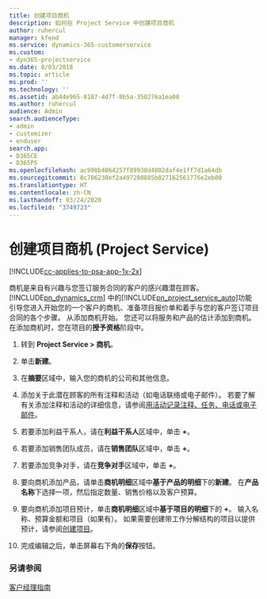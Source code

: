 ```yaml
---
title: 创建项目商机
description: 如何在 Project Service 中创建项目商机
author: ruhercul
manager: kfend
ms.service: dynamics-365-customerservice
ms.custom:
- dyn365-projectservice
ms.date: 8/03/2018
ms.topic: article
ms.prod: ''
ms.technology: ''
ms.assetid: ab44e965-8187-4d7f-8b5a-350276a1ea00
ms.author: ruhercul
audience: Admin
search.audienceType:
- admin
- customizer
- enduser
search.app:
- D365CE
- D365PS
ms.openlocfilehash: ac998b4064257f89938d4802daf4e1ff7d1a64db
ms.sourcegitcommit: 8c786230ef2a497280885b827162561776e2eb00
ms.translationtype: HT
ms.contentlocale: zh-CN
ms.lasthandoff: 03/24/2020
ms.locfileid: "3749723"
---
```

# <a name="create-a-project-opportunity-project-service"></a>创建项目商机 (Project Service)

[!INCLUDE[cc-applies-to-psa-app-1x-2x](../includes/cc-applies-to-psa-app-1x-2x.md)]

商机是来自有兴趣与您签订服务合同的客户的感兴趣潜在顾客。 [!INCLUDE[pn_dynamics_crm](../includes/pn-dynamics-crm.md)] 中的[!INCLUDE[pn_project_service_auto](../includes/pn-project-service-auto.md)]功能引导您进入开始您的一个客户的商机、准备项目报价单和着手与您的客户签订项目合同的各个步骤。 从添加商机开始。 您还可以将服务和产品的估计添加到商机。 在添加商机时，您在项目的**授予资格**阶段中。  
  
1.  转到 **Project Service > 商机**。  
  
2.  单击**新建**。  
  
3.  在**摘要**区域中，输入您的商机的公司和其他信息。  
  
4.  添加关于此潜在顾客的所有注释和活动（如电话联络或电子邮件）。 若要了解有关添加注释和活动的详细信息，请参阅[用活动记录注释、任务、电话或电子邮件](../basics/work-with-activities.md)。  
  
5.  若要添加利益干系人，请在**利益干系人**区域中，单击 **+**。  
  
6.  若要添加销售团队成员，请在**销售团队**区域中，单击 **+**。  
  
7.  若要添加竞争对手，请在**竞争对手**区域中，单击 **+**。  
  
8.  要向商机添加产品，请单击**商机明细**区域中**基于产品的明细**下的**新建**。 在**产品名称**下选择一项，然后指定数量、销售价格以及客户预算。  
  
9. 要向商机添加项目预计，单击**商机明细**区域中**基于项目的明细**下的 **+**。 输入名称、预算金额和项目（如果有）。 如果需要创建带工作分解结构的项目以提供预计，请参阅[创建项目](../project-service/create-project.md)。  
  
10. 完成编辑之后，单击屏幕右下角的**保存**按钮。  
  
### <a name="see-also"></a>另请参阅  
 [客户经理指南](../project-service/account-manager-guide.md)

